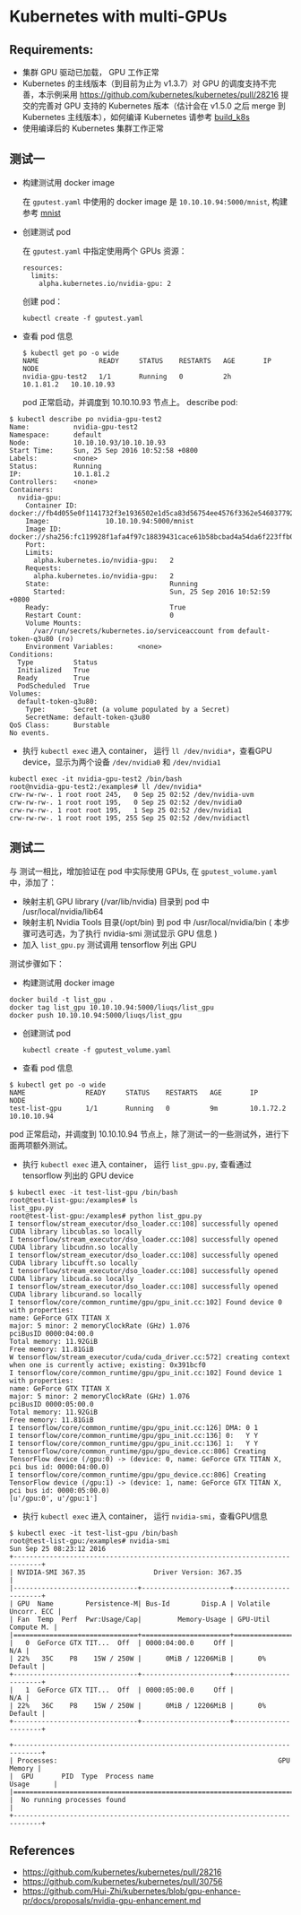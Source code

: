 # Kubernetes with multi-GPUs
## Requirements:
* 集群 GPU 驱动已加载， GPU 工作正常
* Kubernetes 的主线版本（到目前为止为 v1.3.7）对 GPU 的调度支持不完善，本示例采用 https://github.com/kubernetes/kubernetes/pull/28216 提交的完善对 GPU 支持的 Kubernetes 版本（估计会在 v1.5.0 之后 merge 到 Kubernetes 主线版本），如何编译 Kubernetes 请参考 [build_k8s](../../build_k8s)
* 使用编译后的 Kubernetes 集群工作正常

## 测试一
* 构建测试用 docker image

  在 `gputest.yaml` 中使用的 docker image 是 `10.10.10.94:5000/mnist`, 构建参考 [mnist](../mnist)
* 创建测试 pod

  在 `gputest.yaml` 中指定使用两个 GPUs 资源：
  ```
  resources:
    limits:
      alpha.kubernetes.io/nvidia-gpu: 2
  ```
  创建 pod：
  ```
  kubectl create -f gputest.yaml
  ```
* 查看 pod 信息

  ```
  $ kubectl get po -o wide
  NAME               READY     STATUS    RESTARTS   AGE       IP          NODE
  nvidia-gpu-test2   1/1       Running   0          2h        10.1.81.2   10.10.10.93
  ```
  pod 正常启动，并调度到 10.10.10.93 节点上。
  describe pod:
```
$ kubectl describe po nvidia-gpu-test2
Name:           nvidia-gpu-test2
Namespace:      default
Node:           10.10.10.93/10.10.10.93
Start Time:     Sun, 25 Sep 2016 10:52:58 +0800
Labels:         <none>
Status:         Running
IP:             10.1.81.2
Controllers:    <none>
Containers:
  nvidia-gpu:
    Container ID:       docker://fb4d055e0f1141732f3e1936502e1d5ca83d56754ee4576f3362e54603779205
    Image:              10.10.10.94:5000/mnist
    Image ID:           docker://sha256:fc119928f1afa4f97c18839431cace61b58bcbad4a54da6f223ffb0d8a1fb635
    Port:
    Limits:
      alpha.kubernetes.io/nvidia-gpu:   2
    Requests:
      alpha.kubernetes.io/nvidia-gpu:   2
    State:                              Running
      Started:                          Sun, 25 Sep 2016 10:52:59 +0800
    Ready:                              True
    Restart Count:                      0
    Volume Mounts:
      /var/run/secrets/kubernetes.io/serviceaccount from default-token-q3u80 (ro)
    Environment Variables:      <none>
Conditions:
  Type          Status
  Initialized   True
  Ready         True
  PodScheduled  True
Volumes:
  default-token-q3u80:
    Type:       Secret (a volume populated by a Secret)
    SecretName: default-token-q3u80
QoS Class:      Burstable
No events.
```
* 执行 `kubectl exec` 进入 container， 运行 `ll /dev/nvidia*`，查看GPU device，显示为两个设备 `/dev/nvidia0` 和 `/dev/nvidia1`
```
kubectl exec -it nvidia-gpu-test2 /bin/bash
root@nvidia-gpu-test2:/examples# ll /dev/nvidia*
crw-rw-rw-. 1 root root 245,   0 Sep 25 02:52 /dev/nvidia-uvm
crw-rw-rw-. 1 root root 195,   0 Sep 25 02:52 /dev/nvidia0
crw-rw-rw-. 1 root root 195,   1 Sep 25 02:52 /dev/nvidia1
crw-rw-rw-. 1 root root 195, 255 Sep 25 02:52 /dev/nvidiactl
```

## 测试二
与 测试一相比，增加验证在 pod 中实际使用 GPUs, 在 `gputest_volume.yaml` 中，添加了：
* 映射主机 GPU library (/var/lib/nvidia) 目录到 pod 中 /usr/local/nvidia/lib64
* 映射主机 Nvidia Tools 目录(/opt/bin) 到 pod 中 /usr/local/nvidia/bin ( 本步骤可选可选，为了执行 nvidia-smi 测试显示 GPU 信息 )
* 加入 `list_gpu.py` 测试调用 tensorflow 列出 GPU

测试步骤如下：
* 构建测试用 docker image
```
docker build -t list_gpu .
docker tag list_gpu 10.10.10.94:5000/liuqs/list_gpu
docker push 10.10.10.94:5000/liuqs/list_gpu
```


* 创建测试 pod
  ```
  kubectl create -f gputest_volume.yaml
  ```
* 查看 pod 信息
```
$ kubectl get po -o wide
NAME               READY     STATUS    RESTARTS   AGE       IP          NODE
test-list-gpu      1/1       Running   0          9m        10.1.72.2   10.10.10.94
```
pod 正常启动，并调度到 10.10.10.94 节点上，除了测试一的一些测试外，进行下面两项额外测试。

* 执行 `kubectl exec` 进入 container， 运行 `list_gpu.py`, 查看通过 tensorflow 列出的 GPU device
```
$ kubectl exec -it test-list-gpu /bin/bash
root@test-list-gpu:/examples# ls
list_gpu.py
root@test-list-gpu:/examples# python list_gpu.py
I tensorflow/stream_executor/dso_loader.cc:108] successfully opened CUDA library libcublas.so locally
I tensorflow/stream_executor/dso_loader.cc:108] successfully opened CUDA library libcudnn.so locally
I tensorflow/stream_executor/dso_loader.cc:108] successfully opened CUDA library libcufft.so locally
I tensorflow/stream_executor/dso_loader.cc:108] successfully opened CUDA library libcuda.so locally
I tensorflow/stream_executor/dso_loader.cc:108] successfully opened CUDA library libcurand.so locally
I tensorflow/core/common_runtime/gpu/gpu_init.cc:102] Found device 0 with properties:
name: GeForce GTX TITAN X
major: 5 minor: 2 memoryClockRate (GHz) 1.076
pciBusID 0000:04:00.0
Total memory: 11.92GiB
Free memory: 11.81GiB
W tensorflow/stream_executor/cuda/cuda_driver.cc:572] creating context when one is currently active; existing: 0x391bcf0
I tensorflow/core/common_runtime/gpu/gpu_init.cc:102] Found device 1 with properties:
name: GeForce GTX TITAN X
major: 5 minor: 2 memoryClockRate (GHz) 1.076
pciBusID 0000:05:00.0
Total memory: 11.92GiB
Free memory: 11.81GiB
I tensorflow/core/common_runtime/gpu/gpu_init.cc:126] DMA: 0 1
I tensorflow/core/common_runtime/gpu/gpu_init.cc:136] 0:   Y Y
I tensorflow/core/common_runtime/gpu/gpu_init.cc:136] 1:   Y Y
I tensorflow/core/common_runtime/gpu/gpu_device.cc:806] Creating TensorFlow device (/gpu:0) -> (device: 0, name: GeForce GTX TITAN X, pci bus id: 0000:04:00.0)
I tensorflow/core/common_runtime/gpu/gpu_device.cc:806] Creating TensorFlow device (/gpu:1) -> (device: 1, name: GeForce GTX TITAN X, pci bus id: 0000:05:00.0)
[u'/gpu:0', u'/gpu:1']
```
* 执行 `kubectl exec` 进入 container， 运行 `nvidia-smi`，查看GPU信息
```
$ kubectl exec -it test-list-gpu /bin/bash
root@test-list-gpu:/examples# nvidia-smi
Sun Sep 25 08:23:12 2016
+-----------------------------------------------------------------------------+
| NVIDIA-SMI 367.35                 Driver Version: 367.35                    |
|-------------------------------+----------------------+----------------------+
| GPU  Name        Persistence-M| Bus-Id        Disp.A | Volatile Uncorr. ECC |
| Fan  Temp  Perf  Pwr:Usage/Cap|         Memory-Usage | GPU-Util  Compute M. |
|===============================+======================+======================|
|   0  GeForce GTX TIT...  Off  | 0000:04:00.0     Off |                  N/A |
| 22%   35C    P8    15W / 250W |      0MiB / 12206MiB |      0%      Default |
+-------------------------------+----------------------+----------------------+
|   1  GeForce GTX TIT...  Off  | 0000:05:00.0     Off |                  N/A |
| 22%   36C    P8    15W / 250W |      0MiB / 12206MiB |      0%      Default |
+-------------------------------+----------------------+----------------------+

+-----------------------------------------------------------------------------+
| Processes:                                                       GPU Memory |
|  GPU       PID  Type  Process name                               Usage      |
|=============================================================================|
|  No running processes found                                                 |
+-----------------------------------------------------------------------------+
```

## References
* https://github.com/kubernetes/kubernetes/pull/28216
* https://github.com/kubernetes/kubernetes/pull/30756
* https://github.com/Hui-Zhi/kubernetes/blob/gpu-enhance-pr/docs/proposals/nvidia-gpu-enhancement.md
